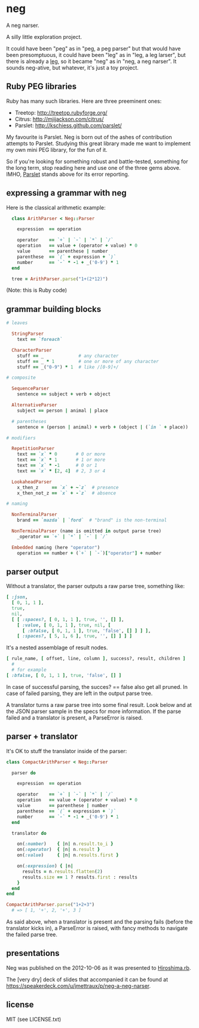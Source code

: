 
# neg

A neg narser.

A silly little exploration project.

It could have been "peg" as in "peg, a peg parser" but that would have been presomptuous, it could have been "leg" as in "leg, a leg larser", but there is already a [leg](http://piumarta.com/software/peg/peg.1.html), so it became "neg" as in "neg, a neg narser". It sounds neg-ative, but whatever, it's just a toy project.


## Ruby PEG libraries

Ruby has many such libraries. Here are three preeminent ones:

* Treetop: <http://treetop.rubyforge.org/>
* Citrus: <http://mjijackson.com/citrus/>
* Parslet: <http://kschiess.github.com/parslet/>

My favourite is Parslet. Neg is born out of the ashes of contribution attempts to Parslet. Studying this great library made me want to implement my own mini PEG library, for the fun of it.

So if you're looking for something robust and battle-tested, something for the long term, stop reading here and use one of the three gems above. IMHO, [Parslet](http://kschiess.github.com/parslet/) stands above for its error reporting.


## expressing a grammar with neg

Here is the classical arithmetic example:

```ruby
  class ArithParser < Neg::Parser

    expression  == operation

    operator    == `+` | `-` | `*` | `/`
    operation   == value + (operator + value) * 0
    value       == parenthese | number
    parenthese  == `(` + expression + `)`
    number      == `-` * -1 + _('0-9') * 1
  end

  tree = ArithParser.parse("1+(2*12)")
```

(Note: this is Ruby code)


## grammar building blocks

```ruby
# leaves

  StringParser
    text == `foreach`

  CharacterParser
    stuff == _             # any character
    stuff == _ * 1         # one or more of any character
    stuff == _("0-9") * 1  # like /[0-9]+/

# composite

  SequenceParser
    sentence == subject + verb + object

  AlternativeParser
    subject == person | animal | place

  # parentheses
    sentence = (person | animal) + verb + (object | (`in ` + place))

# modifiers

  RepetitionParser
    text == `x` * 0       # 0 or more
    text == `x` * 1       # 1 or more
    text == `x` * -1      # 0 or 1
    text == `x` * [2, 4]  # 2, 3 or 4

  LookaheadParser
    x_then_z     == `x` + ~`z`  # presence
    x_then_not_z == `x` + -`z`  # absence

# naming

  NonTerminalParser
    brand == `mazda` | `ford`  # "brand" is the non-terminal

  NonTerminalParser (name is omitted in output parse tree)
    _operator == `+` | `*` | `-` | `/`

  Embedded naming (here "operator")
    operation == number + (`+` | `-`)["operator"] + number
```


## parser output

Without a translator, the parser outputs a raw parse tree, something like:

```ruby
[ :json,
  [ 0, 1, 1 ],
  true,
  nil,
  [ [ :spaces?, [ 0, 1, 1 ], true, '', [] ],
    [ :value, [ 0, 1, 1 ], true, nil, [
      [ :bfalse, [ 0, 1, 1 ], true, 'false', [] ] ] ],
    [ :spaces?, [ 5, 1, 6 ], true, '', [] ] ] ]
```

It's a nested assemblage of result nodes.

```ruby
[ rule_name, [ offset, line, column ], success?, result, children ]
  #
  # for example
[ :bfalse, [ 0, 1, 1 ], true, 'false', [] ]
```

In case of successful parsing, the succes? == false also get all pruned. In case of failed parsing, they are left in the output parse tree.

A translator turns a raw parse tree into some final result. Look below and at the JSON parser sample in the specs for more information. If the parse failed and a translator is present, a ParseError is raised.


## parser + translator

It's OK to stuff the translator inside of the parser:

```ruby
class CompactArithParser < Neg::Parser

  parser do

    expression  == operation

    operator    == `+` | `-` | `*` | `/`
    operation   == value + (operator + value) * 0
    value       == parenthese | number
    parenthese  == `(` + expression + `)`
    number      == `-` * -1 + _('0-9') * 1
  end

  translator do

    on(:number)    { |n| n.result.to_i }
    on(:operator)  { |n| n.result }
    on(:value)     { |n| n.results.first }

    on(:expression) { |n|
      results = n.results.flatten(2)
      results.size == 1 ? results.first : results
    }
  end
end

CompactArithParser.parse("1+2+3")
  # => [ 1, '+', 2, '+', 3 ]
```

As said above, when a translator is present and the parsing fails (before the translator kicks in), a ParseError is raised, with fancy methods to navigate the failed parse tree.


## presentations

Neg was published on the 2012-10-06 as it was presented to [Hiroshima.rb](http://hiroshimarb.github.com/).

The \[very dry\] deck of slides that accompanied it can be found at <https://speakerdeck.com/u/jmettraux/p/neg-a-neg-narser>.


## license

MIT (see LICENSE.txt)

